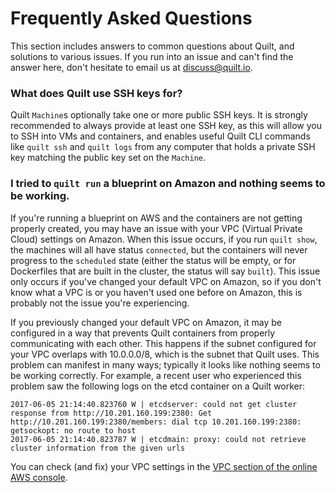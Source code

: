 # Frequently Asked Questions

This section includes answers to common questions about Quilt, and solutions
to various issues.  If you run into an issue and can't find the answer here,
don't hesitate to email us at [discuss@quilt.io](mailto:discuss@quilt.io).

### What does Quilt use SSH keys for?
Quilt `Machine`s optionally take one or more public SSH keys. It is strongly
recommended to always provide at least one SSH key, as this will allow you
to SSH into VMs and containers, and enables useful Quilt CLI commands like
`quilt ssh` and `quilt logs` from any computer that holds a private SSH key
matching the public key set on the `Machine`.

### I tried to `quilt run` a blueprint on Amazon and nothing seems to be working.

If you're running a blueprint on AWS and the containers are not getting properly
created, you may have an issue with your VPC (Virtual Private Cloud) settings
on Amazon.  When this issue occurs, if you run `quilt show`, the machines will
all have status `connected`, but the containers will never progress to the
`scheduled` state (either the status will be empty, or for Dockerfiles that are
built in the cluster, the status will say `built`).  This issue only occurs
if you've changed your default VPC on Amazon, so if you don't know what a VPC is
or you haven't used one before on Amazon, this is probably not the issue you're
experiencing.

If you previously changed your default VPC on Amazon, it may be configured in a
way that prevents Quilt containers from properly communicating with each other.
This happens if the subnet configured for your VPC overlaps with 10.0.0.0/8,
which is the subnet that Quilt uses. This problem can manifest in many ways;
typically it looks like nothing seems to be working correctly.  For example, a
recent user who experienced this problem saw the following logs on the etcd
container on a Quilt worker:

```console
2017-06-05 21:14:40.823760 W | etcdserver: could not get cluster response from http://10.201.160.199:2380: Get http://10.201.160.199:2380/members: dial tcp 10.201.160.199:2380: getsockopt: no route to host
2017-06-05 21:14:40.823787 W | etcdmain: proxy: could not retrieve cluster information from the given urls
```

You can check (and fix) your VPC settings in the
[VPC section of the online AWS console](http://console.aws.amazon.com/vpc).
